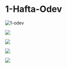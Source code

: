 # 1-Hafta-Odev
![1-odev](https://user-images.githubusercontent.com/95723369/175775209-eb119b21-ef50-4650-9c8a-b07c1feea55b.jpg)


![](https://prnt.sc/GCjTsiXDzxhe)

![](https://prnt.sc/-n-tFmuo-MJa)

![](https://prnt.sc/9Dz1UrBOCOYq)

![](https://prnt.sc/8sIncU8V1mzj)
